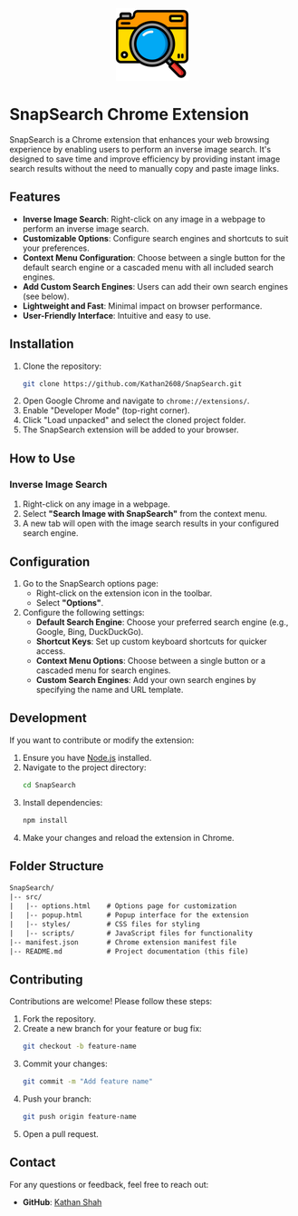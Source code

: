 <p align="center"><img src="src/i/icon128.png"></p>


# SnapSearch Chrome Extension

SnapSearch is a Chrome extension that enhances your web browsing experience by enabling users to perform an inverse image search. It's designed to save time and improve efficiency by providing instant image search results without the need to manually copy and paste image links.

## Features

- **Inverse Image Search**: Right-click on any image in a webpage to perform an inverse image search.
- **Customizable Options**: Configure search engines and shortcuts to suit your preferences.
- **Context Menu Configuration**: Choose between a single button for the default search engine or a cascaded menu with all included search engines.
- **Add Custom Search Engines**: Users can add their own search engines (see below).
- **Lightweight and Fast**: Minimal impact on browser performance.
- **User-Friendly Interface**: Intuitive and easy to use.

## Installation

1. Clone the repository:
   ```bash
   git clone https://github.com/Kathan2608/SnapSearch.git
   ```
2. Open Google Chrome and navigate to `chrome://extensions/`.
3. Enable "Developer Mode" (top-right corner).
4. Click "Load unpacked" and select the cloned project folder.
5. The SnapSearch extension will be added to your browser.

## How to Use

### Inverse Image Search
1. Right-click on any image in a webpage.
2. Select **"Search Image with SnapSearch"** from the context menu.
3. A new tab will open with the image search results in your configured search engine.

## Configuration

1. Go to the SnapSearch options page:
   - Right-click on the extension icon in the toolbar.
   - Select **"Options"**.
2. Configure the following settings:
   - **Default Search Engine**: Choose your preferred search engine (e.g., Google, Bing, DuckDuckGo).
   - **Shortcut Keys**: Set up custom keyboard shortcuts for quicker access.
   - **Context Menu Options**: Choose between a single button or a cascaded menu for search engines.
   - **Custom Search Engines**: Add your own search engines by specifying the name and URL template.

## Development

If you want to contribute or modify the extension:

1. Ensure you have [Node.js](https://nodejs.org/) installed.
2. Navigate to the project directory:
   ```bash
   cd SnapSearch
   ```
3. Install dependencies:
   ```bash
   npm install
   ```
4. Make your changes and reload the extension in Chrome.

## Folder Structure

```
SnapSearch/
|-- src/
|   |-- options.html    # Options page for customization
|   |-- popup.html      # Popup interface for the extension
|   |-- styles/         # CSS files for styling
|   |-- scripts/        # JavaScript files for functionality
|-- manifest.json       # Chrome extension manifest file
|-- README.md           # Project documentation (this file)
```

## Contributing

Contributions are welcome! Please follow these steps:

1. Fork the repository.
2. Create a new branch for your feature or bug fix:
   ```bash
   git checkout -b feature-name
   ```
3. Commit your changes:
   ```bash
   git commit -m "Add feature name"
   ```
4. Push your branch:
   ```bash
   git push origin feature-name
   ```
5. Open a pull request.



## Contact

For any questions or feedback, feel free to reach out:

- **GitHub**: [Kathan Shah](https://github.com/Kathan2608)


